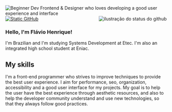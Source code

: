 <img src="https://imgur.com/skdwhbK.png" alt="Beginner Dev Frontend & Designer who loves developing a good user experience and interface">
<img align='right' src="https://github-readme-stats.vercel.app/api?username=flavioow&show_icons=true&title_color=7F5539&text_color=A68A64&icon_color=783c00&bg_color=EDE0D4&cache_seconds=2300" alt="ilustração do status do github">

<a href="https://github.com/Fh-Shadow" title="Main profile">
    <img src="https://img.shields.io/static/v1?label=Overview&message=Flavio&color=EDE0D4&style=for-the-badge&logo=GitHub" alt="Static GitHub">
</a>

### Hello, I'm Flávio Henrique!

<p>I'm Brazilian and I'm studying Systems Development at Etec. I'm also an integrated high school student at Eniac.</p>

## My skills
<p>I'm a front-end programmer who strives to improve techniques to provide the best user experience. I aim for performance, seo, organization, accessibility and a good user interface for my projects. My goal is to help the user have the best experience through aesthetic resources, and also to help the developer community understand and use new technologies, so that they always follow good practices.</p>
